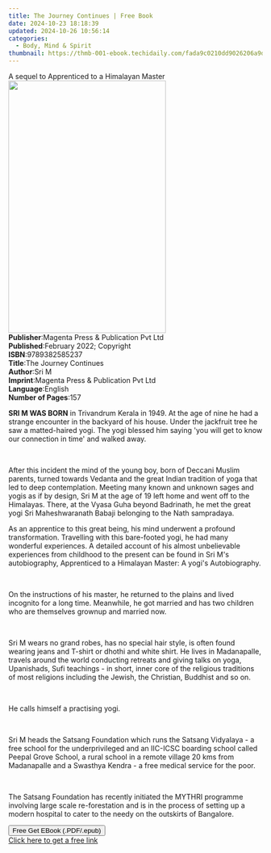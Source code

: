 ```yaml
---
title: The Journey Continues | Free Book
date: 2024-10-23 18:18:39
updated: 2024-10-26 10:56:14
categories:
  - Body, Mind & Spirit
thumbnail: https://thmb-001-ebook.techidaily.com/fada9c0210dd9026206a9d13a217cc7a7f9b56c3ad67d3e32bd4fbe50e6d94da.jpg
---
```

<main id="book-container">
  <div class="flex flex-col">
    <div class="book-brief flex-1 py-6 px-4 sm:p-6 md:py-10 md:px-8">
      <!-- brief-->
      <div class="book-brief-main">
        A sequel to Apprenticed to a Himalayan Master
      </div>
    </div>
    <div
      class="book-meta-info flex-1 grid gap-4 col-start-1 col-end-3 row-start-1 sm:mb-6 sm:grid-cols-4 lg:gap-6 lg:col-start-2 lg:row-end-6 lg:row-span-6 lg:mb-0"
    >
      <div
        class="book-meta-info-left place-content-center mt-4 p-4 text-sm leading-6 col-start-2 col-span-2 dark:text-slate-400"
      >
        <img
          class="w-full h-500 object-cover rounded-lg sm:h-255 sm:col-span-2 lg:col-span-full"
          src="https://img-001-ebook.techidaily.com/8cfe54ec0e0c91511e65212af0104e0adde7a5e6e8639fa7156caec2ee5efd97.jpg"
          alt=""
          width="312"
          height="500"
        />
      </div>
      <div
        class="book-meta-info-right mt-2 col-start-1 row-start-2 col-span-3 self-center"
      >
        <!-- meta data  -->
        <div class="flex flex-col px-4 md:px-8">
          <div class="flex-1">
            <strong>Publisher</strong>:<span class="px-2"
              >Magenta Press &amp; Publication Pvt Ltd</span
            >
          </div>
          <div class="flex-1">
            <strong>Published</strong>:<span class="px-2"
              >February 2022; Copyright</span
            >
          </div>
          <div class="flex-1">
            <strong>ISBN</strong>:<span class="px-2">9789382585237</span>
          </div>
          <div class="flex-1">
            <strong>Title</strong>:<span class="px-2"
              >The Journey Continues</span
            >
          </div>
          <div class="flex-1">
            <strong>Author</strong>:<span class="px-2">Sri M</span>
          </div>
          <div class="flex-1">
            <strong>Imprint</strong>:<span class="px-2"
              >Magenta Press &amp; Publication Pvt Ltd</span
            >
          </div>
          <div class="flex-1">
            <strong>Language</strong>:<span class="px-2">English</span>
          </div>
          <div class="flex-1">
            <strong>Number of Pages</strong>:<span class="px-2">157</span>
          </div>
        </div>
      </div>
    </div>
    <div class="book-description flex-1 py-6 px-4 sm:p-6 md:py-10 md:px-8">
      <div class="book-description-main">
        <div accordion-content="" id="description">
          <p>
            <strong>SRI M WAS BORN</strong> in Trivandrum Kerala in 1949. At the
            age of nine he had a strange encounter in the backyard of his house.
            Under the jackfruit tree he saw a matted-haired yogi. The yogi
            blessed him saying 'you will get to know our connection in time' and
            walked away.
          </p>
          <p><br /></p>
          <p>
            After this incident the mind of the young boy, born of Deccani
            Muslim parents, turned towards Vedanta and the great Indian
            tradition of yoga that led to deep contemplation. Meeting many known
            and unknown sages and yogis as if by design, Sri M at the age of 19
            left home and went off to the Himalayas. There, at the Vyasa Guha
            beyond Badrinath, he met the great yogi Sri Maheshwaranath Babaji
            belonging to the Nath sampradaya.
          </p>
          <p>
            As an apprentice to this great being, his mind underwent a profound
            transformation. Travelling with this bare-footed yogi, he had many
            wonderful experiences. A detailed account of his almost unbelievable
            experiences from childhood to the present can be found in Sri M's
            autobiography, Apprenticed to a Himalayan Master: A yogi's
            Autobiography.
          </p>
          <p><br /></p>
          <p>
            On the instructions of his master, he returned to the plains and
            lived incognito for a long time. Meanwhile, he got married and has
            two children who are themselves grownup and married now.
          </p>
          <p><br /></p>
          <p>
            Sri M wears no grand robes, has no special hair style, is often
            found wearing jeans and T-shirt or dhothi and white shirt. He lives
            in Madanapalle, travels around the world conducting retreats and
            giving talks on yoga, Upanishads, Sufi teachings - in short, inner
            core of the religious traditions of most religions including the
            Jewish, the Christian, Buddhist and so on.
          </p>
          <p><br /></p>
          <p>He calls himself a practising yogi.</p>
          <p><br /></p>
          <p>
            Sri M heads the Satsang Foundation which runs the Satsang Vidyalaya
            - a free school for the underprivileged and an IIC-ICSC boarding
            school called Peepal Grove School, a rural school in a remote
            village 20 kms from Madanapalle and a Swasthya Kendra - a free
            medical service for the poor.
          </p>
          <p><br /></p>
          <p>
            The Satsang Foundation has recently initiated the MYTHRI programme
            involving large scale re-forestation and is in the process of
            setting up a modern hospital to cater to the needy on the outskirts
            of Bangalore.
          </p>
        </div>
        <div class="accordion-fader"></div>
      </div>
    </div>
    <div class="book-excerpts flex-1 py-6 px-4 sm:p-6 md:py-10 md:px-8"></div>
    <div
      class="book-about-author flex-1 py-6 px-4 sm:p-6 md:py-10 md:px-8"
    ></div>
    <div class="book-free-get flex-1 py-6 px-4 sm:p-6 md:py-10 md:px-8">
      <button
        id="btn-free-get"
        class="bg-blue-500 hover:bg-blue-700 text-white font-bold py-2 px-4 rounded"
      >
        Free Get EBook (.PDF/.epub)
      </button>
      <div id="countdown-display" class="px-2 text-lg mt-2"></div>
      <a
        id="free-link"
        class="hidden bg-blue-500 hover:bg-blue-700 text-white font-bold py-2 px-4 rounded"
        href="https://www.ebooks.com/en-us/book/210508895/the-journey-continues/sri-m/"
        target="_blank"
        >Click here to get a free link</a
      >
    </div>
    <script>
      let countdownTime = 0;
      let countdownInterval = null;
      document
        .getElementById('btn-free-get')
        .addEventListener('click', startCountdown);
      function startCountdown() {
        countdownTime = new Date().getTime() + 60000 * 3;
        countdownInterval = setInterval(updateCountdown, 1000);
        document.getElementById('btn-free-get').disabled = true;
        document
          .getElementById('btn-free-get')
          .classList.add('bg-gray-500', 'cursor-not-allowed');
      }
      function updateCountdown() {
        let currentTime = new Date().getTime();
        let timeLeft = countdownTime - currentTime;
        let secondsLeft = Math.floor(timeLeft / 1000);
        document.getElementById('countdown-display').innerHTML =
          `Remaining time: ${secondsLeft} seconds.`;
        if (secondsLeft <= 0) {
          clearInterval(countdownInterval);
          document.getElementById('btn-free-get').classList.add('hidden');
          document.getElementById('free-link').classList.remove('hidden');
          document.getElementById('countdown-display').innerHTML = '';
        }
      }
    </script>
  </div>
</main>
